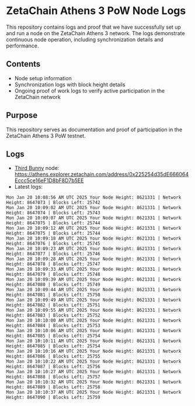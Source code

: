 # ZetaChain Athens 3 PoW Node Logs
This repository contains logs and proof that we have successfully set up and run a node on the ZetaChain Athens 3 network. The logs demonstrate continuous node operation, including synchronization details and performance.

## Contents
- Node setup information
- Synchronization logs with block height details
- Ongoing proof of work logs to verify active participation in the ZetaChain network

## Purpose
This repository serves as documentation and proof of participation in the ZetaChain Athens 3 PoW testnet.

## Logs

- [Third Bunny](https://thirdbunny.xyz/) node: https://athens.explorer.zetachain.com/address/0x225254d35dE666064Eccc5ce16eF1D8bF8D7b5EE
- Latest logs:
```
Mon Jan 20 10:08:56 AM UTC 2025 Your Node Height: 8621331 | Network Height: 8647073 | Blocks Left: 25742
Mon Jan 20 10:09:02 AM UTC 2025 Your Node Height: 8621331 | Network Height: 8647074 | Blocks Left: 25743
Mon Jan 20 10:09:07 AM UTC 2025 Your Node Height: 8621331 | Network Height: 8647075 | Blocks Left: 25744
Mon Jan 20 10:09:12 AM UTC 2025 Your Node Height: 8621331 | Network Height: 8647075 | Blocks Left: 25744
Mon Jan 20 10:09:18 AM UTC 2025 Your Node Height: 8621331 | Network Height: 8647076 | Blocks Left: 25745
Mon Jan 20 10:09:23 AM UTC 2025 Your Node Height: 8621331 | Network Height: 8647077 | Blocks Left: 25746
Mon Jan 20 10:09:28 AM UTC 2025 Your Node Height: 8621331 | Network Height: 8647078 | Blocks Left: 25747
Mon Jan 20 10:09:33 AM UTC 2025 Your Node Height: 8621331 | Network Height: 8647079 | Blocks Left: 25748
Mon Jan 20 10:09:39 AM UTC 2025 Your Node Height: 8621331 | Network Height: 8647080 | Blocks Left: 25749
Mon Jan 20 10:09:44 AM UTC 2025 Your Node Height: 8621331 | Network Height: 8647081 | Blocks Left: 25750
Mon Jan 20 10:09:49 AM UTC 2025 Your Node Height: 8621331 | Network Height: 8647082 | Blocks Left: 25751
Mon Jan 20 10:09:55 AM UTC 2025 Your Node Height: 8621331 | Network Height: 8647083 | Blocks Left: 25752
Mon Jan 20 10:10:00 AM UTC 2025 Your Node Height: 8621331 | Network Height: 8647084 | Blocks Left: 25753
Mon Jan 20 10:10:06 AM UTC 2025 Your Node Height: 8621331 | Network Height: 8647085 | Blocks Left: 25754
Mon Jan 20 10:10:11 AM UTC 2025 Your Node Height: 8621331 | Network Height: 8647085 | Blocks Left: 25754
Mon Jan 20 10:10:16 AM UTC 2025 Your Node Height: 8621331 | Network Height: 8647086 | Blocks Left: 25755
Mon Jan 20 10:10:22 AM UTC 2025 Your Node Height: 8621331 | Network Height: 8647087 | Blocks Left: 25756
Mon Jan 20 10:10:27 AM UTC 2025 Your Node Height: 8621331 | Network Height: 8647088 | Blocks Left: 25757
Mon Jan 20 10:10:32 AM UTC 2025 Your Node Height: 8621331 | Network Height: 8647089 | Blocks Left: 25758
Mon Jan 20 10:10:37 AM UTC 2025 Your Node Height: 8621331 | Network Height: 8647090 | Blocks Left: 25759
```
